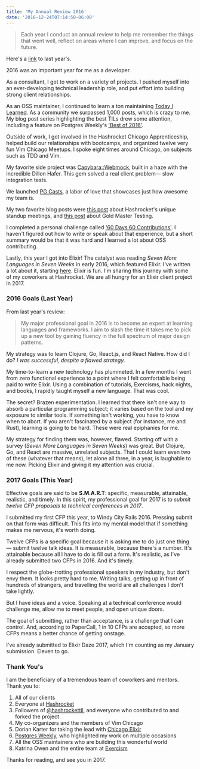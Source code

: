 ```yaml
---
title: 'My Annual Review 2016'
date: '2016-12-24T07:14:50-06:00'
---
```


> Each year I conduct an annual review to help me remember the things that went
> well, reflect on areas where I can improve, and focus on the future.

Here's a [link](/my-annual-review-2015) to last year's.

2016 was an important year for me as a developer.

As a consultant, I got to work on a variety of projects. I pushed myself into
an ever-developing technical leadership role, and put effort into building
strong client relationships.

As an OSS maintainer, I continued to learn a ton maintaining [Today I
Learned](https://til.hashrocket.com). As a community we surpassed 1,000 posts,
which is crazy to me. My blog post series highlighting the best TILs drew some
attention, including a feature on Postgres Weekly's ['Best of
2016'](http://postgresweekly.com/issues/187).

Outside of work, I got involved in the Hashrocket Chicago Apprenticeship,
helped build our relationships with bootcamps, and organized twelve very fun
Vim Chicago Meetups. I spoke eight times around Chicago, on subjects such as
TDD and Vim.

My favorite side project was
[Capybara::Webmock](https://github.com/hashrocket/capybara-webmock), built in a
haze with the incredible Dillon Hafer. This gem solved a real client problem—
slow integration tests. 

We launched [PG Casts](https://www.pgcasts.com), a labor of love that showcases
just how awesome my team is.

My two favorite blog posts were [this
post](https://hashrocket.com/blog/posts/hashrocket-stands-up) about
Hashrocket's unique standup meetings, and [this
post](https://hashrocket.com/blog/posts/gold-master-testing) about Gold Master
Testing.

I completed a personal challenge called ['60 Days 60
Contributions'](/60-days-60-contributions). I haven't figured out how to write
or speak about that experience, but a short summary would be that it was hard
and I learned a lot about OSS contributing.

Lastly, this year I got into Elixir! The catalyst was reading *Seven More
Languages in Seven Weeks* in early 2016, which featured Elixir.  I've written a
lot about it, starting [here](http://www.jakeworth.com/why-elixir). Elixir is
fun. I'm sharing this journey with some of my coworkers at Hashrocket. We are
all hungry for an Elixir client project in 2017.

### 2016 Goals (Last Year)

From last year's review:

> My major professional goal in 2016 is to become an expert at learning
> languages and frameworks. I aim to slash the time it takes me to pick up a
> new tool by gaining fluency in the full spectrum of major design patterns.

My strategy was to learn Clojure, Go, React.js, and React Native.  How did I
do? *I was successful, despite a flawed strategy.*

My time-to-learn a new technology has plummeted. In a few months I went from
zero functional experience to a point where I felt comfortable being paid to
write Elixir. Using a combination of tutorials, Exercisms, hack nights, and
books, I rapidly taught myself a new language. That was cool.

The secret? Brazen experimentation. I learned that there isn't one way to
absorb a particular programming subject; it varies based on the tool and my
exposure to similar tools. If something isn't working, you have to know when to
abort. If you aren't fascinated by a subject (for instance, me and Rust),
learning is going to be hard. These were real epiphanies for me.

My strategy for finding them was, however, flawed. Starting off with a survey
(*Seven More Languages in Seven Weeks*) was great. But Clojure, Go, and React
are massive, unrelated subjects. That I could learn even two of these (whatever
that means), let alone all three, in a year, is laughable to me now. Picking
Elixir and giving it my attention was crucial.

### 2017 Goals (This Year)

Effective goals are said to be **S.M.A.R.T**: specific, measurable, attainable,
realistic, and timely. In this spirit, my professional goal for 2017 is to
*submit twelve CFP proposals to technical conferences in 2017*.

I submitted my first CFP this year, to Windy City Rails 2016. Pressing submit
on that form was difficult. This fits into my mental model that if something
makes me nervous, it's worth doing.

Twelve CFPs is a specific goal because it is asking me to do just one thing—
submit twelve talk ideas. It is measurable, because there's a number. It's
attainable because all I have to do is fill out a form. It's realistic, as I've
already submitted two CFPs in 2016. And it's timely.

I respect the globe-trotting professional speakers in my industry, but don't
envy them. It looks pretty hard to me. Writing talks, getting up in front of
hundreds of strangers, and travelling the world are all challenges I don't take
lightly.

But I have ideas and a voice. Speaking at a technical conference would
challenge me, allow me to meet people, and open unique doors.

The goal of submitting, rather than acceptance, is a challenge that I can
control. And, according to PaperCall, 1 in 10 CFPs are accepted, so more CFPs
means a better chance of getting onstage.

I've already submitted to Elixir Daze 2017, which I'm counting as my January
submission. Eleven to go.

### Thank You's

I am the beneficiary of a tremendous team of coworkers and mentors. Thank you
to:

1. All of our clients
1. Everyone at [Hashrocket](https://hashrocket.com)
1. Followers of [@hashrockettil](https://twitter.com/hashrockettil), and
everyone who contributed to and forked the project
1. My co-organizers and the members of Vim Chicago
1. Dorian Karter for taking the lead with [Chicago
Elixir](https://www.meetup.com/ChicagoElixir)
1. [Postgres Weekly](https://twitter.com/postgresweekly), who highlighted my
work on multiple occasions
1. All the OSS maintainers who are building this wonderful world
1. Katrina Owen and the entire team at [Exercism](http://exercism.io)

Thanks for reading, and see you in 2017.
